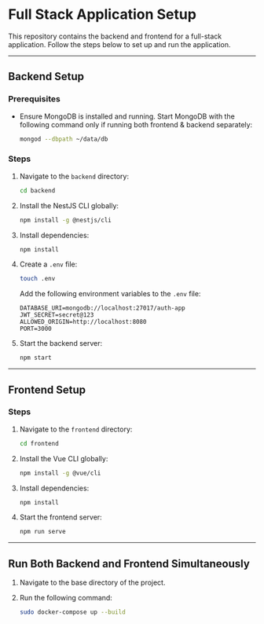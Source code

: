 
# Full Stack Application Setup

This repository contains the backend and frontend for a full-stack application. Follow the steps below to set up and run the application.

---

## Backend Setup

### Prerequisites

- Ensure MongoDB is installed and running. Start MongoDB with the following command only if running both frontend & backend separately:

  ```bash
  mongod --dbpath ~/data/db
  ```

### Steps

1. Navigate to the `backend` directory:
   ```bash
   cd backend
   ```

2. Install the NestJS CLI globally:
   ```bash
   npm install -g @nestjs/cli
   ```

3. Install dependencies:
   ```bash
   npm install
   ```

4. Create a `.env` file:
   ```bash
   touch .env
   ```

   Add the following environment variables to the `.env` file:

   ```env
   DATABASE_URI=mongodb://localhost:27017/auth-app
   JWT_SECRET=secret@123
   ALLOWED_ORIGIN=http://localhost:8080
   PORT=3000
   ```

5. Start the backend server:
   ```bash
   npm start
   ```

---

## Frontend Setup

### Steps

1. Navigate to the `frontend` directory:
   ```bash
   cd frontend
   ```

2. Install the Vue CLI globally:
   ```bash
   npm install -g @vue/cli
   ```

3. Install dependencies:
   ```bash
   npm install
   ```

4. Start the frontend server:
   ```bash
   npm run serve
   ```

---

## Run Both Backend and Frontend Simultaneously

1. Navigate to the base directory of the project.

2. Run the following command:
   ```bash
   sudo docker-compose up --build
   ```
